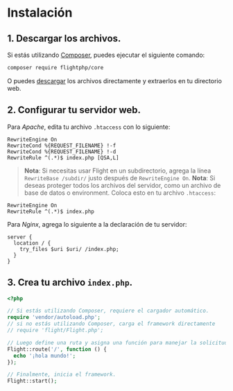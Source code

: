 # Instalación

## **1\. Descargar los archivos.**

Si estás utilizando [Composer](https://getcomposer.org), puedes ejecutar el siguiente comando:

```bash
composer require flightphp/core
```

O puedes [descargar](https://github.com/flightphp/core/archive/master.zip) los archivos directamente y extraerlos en tu directorio web.

## **2\. Configurar tu servidor web.**

Para *Apache*, edita tu archivo `.htaccess` con lo siguiente:

```apacheconf
RewriteEngine On
RewriteCond %{REQUEST_FILENAME} !-f
RewriteCond %{REQUEST_FILENAME} !-d
RewriteRule ^(.*)$ index.php [QSA,L]
```

> **Nota**: Si necesitas usar Flight en un subdirectorio, agrega la línea
> `RewriteBase /subdir/` justo después de `RewriteEngine On`.
> **Nota**: Si deseas proteger todos los archivos del servidor, como un archivo de base de datos o environment.
> Coloca esto en tu archivo `.htaccess`:

```apacheconf
RewriteEngine On
RewriteRule ^(.*)$ index.php
```

Para *Nginx*, agrega lo siguiente a la declaración de tu servidor:

```nginx
server {
  location / {
    try_files $uri $uri/ /index.php;
  }
}
```
## **3\. Crea tu archivo `index.php`.**

```php
<?php

// Si estás utilizando Composer, requiere el cargador automático.
require 'vendor/autoload.php';
// si no estás utilizando Composer, carga el framework directamente
// require 'flight/Flight.php';

// Luego define una ruta y asigna una función para manejar la solicitud.
Flight::route('/', function () {
  echo '¡hola mundo!';
});

// Finalmente, inicia el framework.
Flight::start();
```